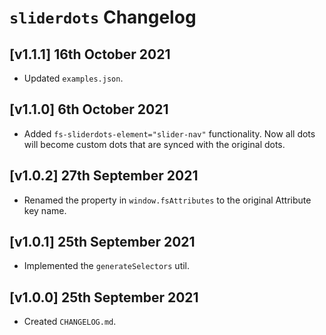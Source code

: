 # `sliderdots` Changelog

## [v1.1.1] 16th October 2021

- Updated `examples.json`.

## [v1.1.0] 6th October 2021

- Added `fs-sliderdots-element="slider-nav"` functionality. Now all dots will become custom dots that are synced with the original dots.

## [v1.0.2] 27th September 2021

- Renamed the property in `window.fsAttributes` to the original Attribute key name.

## [v1.0.1] 25th September 2021

- Implemented the `generateSelectors` util.

## [v1.0.0] 25th September 2021

- Created `CHANGELOG.md`.

